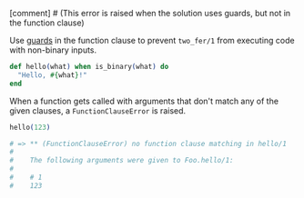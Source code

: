 [comment] # (This error is raised when the solution uses guards, but not in the function clause)

Use [guards](https://hexdocs.pm/elixir/master/guards.html) in the function clause to prevent `two_fer/1` from executing code with non-binary inputs.

```elixir
def hello(what) when is_binary(what) do
  "Hello, #{what}!"
end
```

When a function gets called with arguments that don't match any of the given clauses, a `FunctionClauseError` is raised.

```elixir
hello(123)

# => ** (FunctionClauseError) no function clause matching in hello/1
#
#    The following arguments were given to Foo.hello/1:
#
#    # 1
#    123
```
